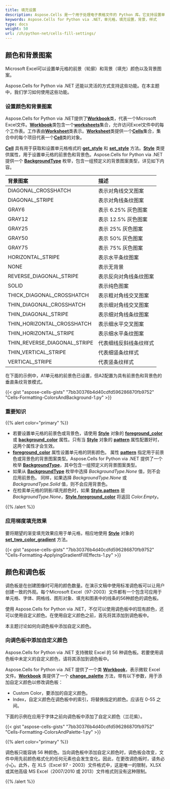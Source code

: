 ```yaml
---
title: 填充设置
description: Aspose.Cells 是一个用于处理电子表格文件的 Python 库。它支持设置单元格的填充设置，允许用户自定义单元格的背景和样式。本文将介绍如何使用 Aspose.Cells for Python via .NET 库设置单元格填充设置。
keywords: Aspose.Cells for Python via .NET，单元格，填充设置，背景，样式
type: docs
weight: 50
url: /zh/python-net/cells-fill-settings/
---
```


## **颜色和背景图案**

Microsoft Excel可以设置单元格的前景（轮廓）和背景（填充）颜色以及背景图案。

Aspose.Cells for Python via .NET 还能以灵活的方式支持这些功能。在本主题中，我们学习如何使用这些功能。

### **设置颜色和背景图案**

Aspose.Cells for Python via .NET提供了[**Workbook**](https://reference.aspose.com/cells/python-net/aspose.cells/workbook)类，代表一个Microsoft Excel文件。[**Workbook**](https://reference.aspose.com/cells/python-net/aspose.cells/workbook)类包含一个[**worksheets**](https://reference.aspose.com/cells/python-net/aspose.cells/workbook/worksheets)集合，允许访问Excel文件中的每个工作表。工作表由[**Worksheet**](https://reference.aspose.com/cells/python-net/aspose.cells/worksheet)类表示。[**Worksheet**](https://reference.aspose.com/cells/python-net/aspose.cells/worksheet)类提供一个[**Cells**](https://reference.aspose.com/cells/python-net/aspose.cells/cells)集合，集合中的每个项目代表一个[**Cell**](https://reference.aspose.com/cells/python-net/aspose.cells/cell)类的对象。

[**Cell**](https://reference.aspose.com/cells/python-net/aspose.cells/cell) 具有用于获取和设置单元格格式的 [**get_style**](https://reference.aspose.com/cells/python-net/aspose.cells/cell/get_style) 和 [**set_style**](https://reference.aspose.com/cells/python-net/aspose.cells/cell/set_style) 方法。[**Style**](https://reference.aspose.com/cells/python-net/aspose.cells/style) 类提供属性，用于设置单元格的前景色和背景色。Aspose.Cells for Python via .NET 提供一个 [**BackgroundType**](https://reference.aspose.com/cells/python-net/aspose.cells/backgroundtype) 枚举，包含一组预定义的背景图案类型，详见如下内容。

|**背景图案**|**描述**|
| :- | :- |
|DIAGONAL_CROSSHATCH| 表示对角线交叉图案|
|DIAGONAL_STRIPE| 表示对角线条纹图案|
|GRAY6| 表示 6.25% 灰色图案|
|GRAY12| 表示 12.5% 灰色图案|
|GRAY25| 表示 25% 灰色图案|
|GRAY50| 表示 50% 灰色图案|
|GRAY75| 表示 75% 灰色图案|
|HORIZONTAL_STRIPE| 表示水平条纹图案|
|NONE| 表示无背景|
|REVERSE_DIAGONAL_STRIPE| 表示反向对角线条纹图案|
|SOLID| 表示纯色图案|
|THICK_DIAGONAL_CROSSHATCH| 表示粗对角线交叉图案|
|THIN_DIAGONAL_CROSSHATCH| 表示细对角线交叉图案|
|THIN_DIAGONAL_STRIPE| 表示细对角线条纹图案|
|THIN_HORIZONTAL_CROSSHATCH| 表示细水平交叉图案|
|THIN_HORIZONTAL_STRIPE| 表示细水平条纹图案|
|THIN_REVERSE_DIAGONAL_STRIPE|代表细线反斜线条纹样式|
|THIN_VERTICAL_STRIPE|代表细竖条纹样式|
|VERTICAL_STRIPE|代表竖条纹样式|

在下面的示例中，A1单元格的前景色已设置，但A2配置为具有前景色和背景色的垂直条纹背景模式。

{{< gist "aspose-cells-gists" "7bb30376b4d40cdfd596286870fb9752" "Cells-Formatting-ColorsAndBackground-1.py" >}}

### **重要知识**

{{% alert color="primary" %}}

- 若要设置单元格的前景色或背景色，请使用 [**Style**](https://reference.aspose.com/cells/python-net/aspose.cells/style) 对象的 [**foreground_color**](https://reference.aspose.com/cells/python-net/aspose.cells/style/foreground_color) 或 [**background_color**](https://reference.aspose.com/cells/python-net/aspose.cells/style/background_color) 属性。只有当 [**Style**](https://reference.aspose.com/cells/python-net/aspose.cells/style) 对象的 [**pattern**](https://reference.aspose.com/cells/python-net/aspose.cells/style/pattern) 属性配置好时，这两个属性才会生效。
- [**foreground_color**](https://reference.aspose.com/cells/python-net/aspose.cells/style/foreground_color) 属性设置单元格的阴影颜色。
  属性 [**pattern**](https://reference.aspose.com/cells/python-net/aspose.cells/style/pattern) 指定用于前景色或背景色的背景图案类型。Aspose.Cells for Python via .NET 提供了一个枚举 [**BackgroundType**](https://reference.aspose.com/cells/python-net/aspose.cells/backgroundtype)，其中包含一组预定义的背景图案类型。
- 如果从 [**BackgroundType**](https://reference.aspose.com/cells/python-net/aspose.cells/backgroundtype) 枚举中选择 *BackgroundType.None* 值，则不会应用前景色。
  同样，如果选择 *BackgroundType.None* 或 *BackgroundType.Solid* 值，则不会应用背景色。
- 在检索单元格的阴影/填充颜色时，如果 [**Style.pattern**](https://reference.aspose.com/cells/python-net/aspose.cells/style/pattern) 是 *BackgroundType.None*，[**Style.foreground_color**](https://reference.aspose.com/cells/python-net/aspose.cells/style/foreground_color) 将返回 *Color.Empty*。

{{% /alert %}}

### **应用梯度填充效果**

要将期望的渐变填充效果应用于单元格，相应地使用 [**Style**](https://reference.aspose.com/cells/python-net/aspose.cells/style) 对象的 [**set_two_color_gradient**](https://reference.aspose.com/cells/python-net/aspose.cells/style/set_two_color_gradient) 方法。

{{< gist "aspose-cells-gists" "7bb30376b4d40cdfd596286870fb9752" "Cells-Formatting-ApplyingGradientFillEffects-1.py" >}}

## **颜色和调色板**

调色板是在创建图像时可用的颜色数量。在演示文稿中使用标准调色板可以让用户创建一致的外观。每个Microsoft Excel（97-2003）文件都有一个包含可应用于单元格、字体、网格线、图形对象、填充和图表中的线条的56种颜色的调色板。

使用 Aspose.Cells for Python via .NET，不仅可以使用调色板中的现有颜色，还可以使用自定义颜色。在使用自定义颜色之前，首先将其添加到调色板中。

本主题讨论如何向调色板中添加自定义颜色。

### **向调色板中添加自定义颜色**

Aspose.Cells for Python via .NET 支持微软 Excel 的 56 种调色板。若要使用调色板中未定义的自定义颜色，请将其添加到调色板中。

Aspose.Cells for Python via .NET 提供了一个类 [**Workbook**](https://reference.aspose.com/cells/python-net/aspose.cells/workbook)，表示微软 Excel 文件。[**Workbook**](https://reference.aspose.com/cells/python-net/aspose.cells/workbook) 类提供了一个 [**change_palette**](https://reference.aspose.com/cells/python-net/aspose.cells/workbook/change_palette) 方法，带有以下参数，用于添加自定义颜色以修改调色板：

- Custom Color，要添加的自定义颜色。
- Index，自定义颜色在调色板中的索引，将替换指定的颜色。应该在 0-55 之间。

下面的示例在应用于字体之前向调色板中添加了自定义颜色（兰花紫）。

{{< gist "aspose-cells-gists" "7bb30376b4d40cdfd596286870fb9752" "Cells-Formatting-ColorsAndPalette-1.py" >}}

{{% alert color="primary" %}}

调色板只能容纳 56 种颜色。当向调色板中添加自定义颜色时，调色板会改变，文件中用先前颜色格式化的任何元素也会发生变化。因此，在更改调色板时，请务必小心。此外，在 XLS（Excel 97 - 2003）文件格式中，这是唯一的限制，XLSX 或其他高级 MS Excel（2007/2010 或 2013）文件格式则没有这种限制。

{{% /alert %}}

